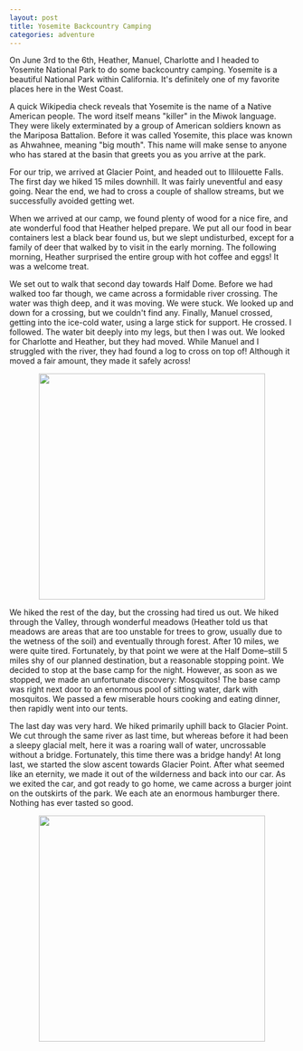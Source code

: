 ```yaml
---
layout: post
title: Yosemite Backcountry Camping
categories: adventure
---
```


On June 3rd to the 6th, Heather, Manuel, Charlotte and I headed to Yosemite
National Park to do some backcountry camping. Yosemite is a beautiful National
Park within California. It's definitely one of my favorite places here in the
West Coast.

A quick Wikipedia check reveals that Yosemite is the name of a Native American
people. The word itself means "killer" in the Miwok language. They were
likely exterminated by a group of American soldiers known as the Mariposa
Battalion. Before it was called Yosemite, this place was known as Ahwahnee,
meaning "big mouth". This name will make sense to anyone who has stared at
the basin that greets you as you arrive at the park.

For our trip, we arrived at Glacier Point, and headed out to Illilouette Falls.
The first day we hiked 15 miles downhill. It was fairly uneventful and easy
going. Near the end, we had to cross a couple of shallow streams, but we
successfully avoided getting wet.

When we arrived at our camp, we found plenty of wood for a nice fire, and ate
wonderful food that Heather helped prepare. We put all our food in bear
containers lest a black bear found us, but we slept undisturbed, except for a
family of deer that walked by to visit in the early morning. The following
morning, Heather surprised the entire group with hot coffee and eggs! It was a
welcome treat.

We set out to walk that second day towards Half Dome. Before we had walked too
far though, we came across a formidable river crossing. The water was thigh
deep, and it was moving. We were stuck. We looked up and down for a crossing, but
we couldn't find any. Finally, Manuel crossed, getting into the ice-cold water,
using a large stick for support. He crossed. I followed. The water bit deeply
into my legs, but then I was out. We looked for Charlotte and Heather, but they
had moved. While Manuel and I struggled with the river, they had found a log to
cross on top of! Although it moved a fair amount, they made it safely across!

<center>
<img id="Yosemite!"
src="https://dangeles.github.io/images/yosemite_1.jpg" width="400">
</center>


We hiked the rest of the day, but the crossing had tired us out. We hiked through
the Valley, through wonderful meadows (Heather told us that meadows are areas
that are too unstable for trees to grow, usually due to the wetness of the soil)
and eventually through forest. After 10 miles, we were quite tired. Fortunately,
by that point we were at the Half Dome&ndash;still 5 miles shy of our planned
destination, but a reasonable stopping point. We decided to stop at the base
camp for the night. However, as soon as we stopped, we made an unfortunate
discovery: Mosquitos! The base camp was right next door to an enormous pool of
sitting water, dark with mosquitos. We passed a few miserable hours cooking and
eating dinner, then rapidly went into our tents.

The last day was very hard. We hiked primarily uphill back to Glacier Point.
We cut through the same river as last time, but whereas before it had been a
sleepy glacial melt, here it was a roaring wall of water, uncrossable without
a bridge. Fortunately, this time there was a bridge handy! At long last, we
started the slow ascent towards Glacier Point. After what seemed like an
eternity, we made it out of the wilderness and back into our car. As we exited
the car, and got ready to go home, we came across a burger joint on the outskirts
of the park. We each ate an enormous hamburger there. Nothing has ever tasted so
good.

<center>
<img id="Yosemite!"
src="https://dangeles.github.io/images/yosemite_2.JPG" width="400">
</center>
